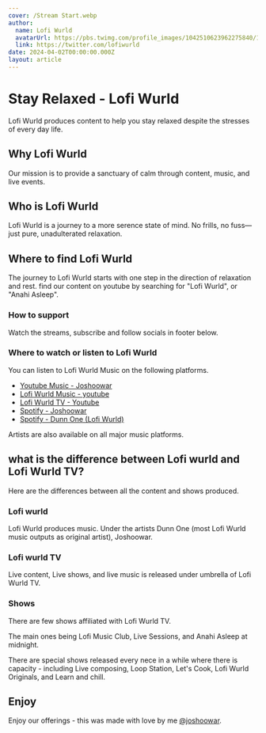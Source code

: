 ```yaml
---
cover: /Stream Start.webp
author:
  name: Lofi Wurld
  avatarUrl: https://pbs.twimg.com/profile_images/1042510623962275840/1Iw_Mvud_400x400.jpg
  link: https://twitter.com/lofiwurld
date: 2024-04-02T00:00:00.000Z
layout: article
---
```


# Stay Relaxed - Lofi Wurld

Lofi Wurld produces content to help you stay relaxed despite the stresses of every day life.

## Why Lofi Wurld

Our mission is to provide a sanctuary of calm through content, music, and live events.

## Who is Lofi Wurld

Lofi Wurld is a journey to a more serence state of mind. No frills, no fuss—just pure, unadulterated relaxation.

## Where to find Lofi Wurld

The journey to Lofi Wurld starts with one step in the direction of relaxation and rest. find our content on youtube by searching for "Lofi Wurld", or "Anahi Asleep".

### How to support

Watch the streams, subscribe and follow socials in footer below.


### Where to watch or listen to Lofi Wurld

You can listen to Lofi Wurld Music on the following platforms.

- [Youtube Music - Joshoowar](https://music.youtube.com/channel/UCsOyLGc8gwEcAmSp9vH9B7w)
- [Lofi Wurld Music - youtube](https://music.youtube.com/@Lofiwurld)
- [Lofi Wurld TV - Youtube](https://music.youtube.com/@Lofiwurld)
- [Spotify - Joshoowar](https://open.spotify.com/artist/4AvUyB3XD2MXyLwGVc43JP)
- [Spotify - Dunn One (Lofi Wurld)](https://open.spotify.com/artist/5SY403YZKzZqWrP92MDRzG)

Artists are also available on all major music platforms.

## what is the difference between Lofi wurld and Lofi Wurld TV?
Here are the differences between all the content and shows produced.

### Lofi wurld

Lofi Wurld produces music. Under the artists Dunn One (most Lofi Wurld music outputs as original artist), Joshoowar.

### Lofi wurld TV

Live content, Live shows, and live music is released under umbrella of Lofi Wurld TV.

### Shows
There are few shows affiliated with Lofi Wurld TV.

The main ones being Lofi Music Club, Live Sessions, and Anahi Asleep at midnight.

There are special shows released every nece in a while where there is capacity - including Live composing, Loop Station, Let's Cook, Lofi Wurld Originals, and Learn and chill.

## Enjoy
Enjoy our offerings - this was made with love by me [@joshoowar](https://instagram.com/joshoowar).


